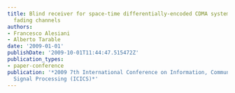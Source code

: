 ```yaml
---
title: Blind receiver for space-time differentially-encoded CDMA systems on multipath
  fading channels
authors:
- Francesco Alesiani
- Alberto Tarable
date: '2009-01-01'
publishDate: '2009-10-01T11:44:47.515472Z'
publication_types:
- paper-conference
publication: '*2009 7th International Conference on Information, Communications and
  Signal Processing (ICICS)*'
---
```

